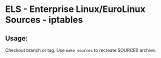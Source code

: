# ELS - Enterprise Linux/EuroLinux Sources - iptables
 
## Usage:
  Checkout branch or tag. Use `make sources` to recreate  SOURCE0 archive.
